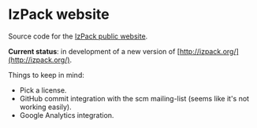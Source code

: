 # IzPack website

Source code for the [IzPack public website](http://izpack.org/).

**Current status**: in development of a new version of [http://izpack.org/](http://izpack.org/).

Things to keep in mind:

* Pick a license.
* GitHub commit integration with the scm mailing-list (seems like it's not working easily).
* Google Analytics integration.
